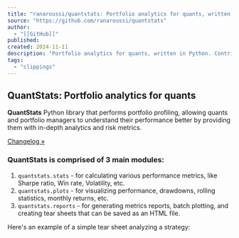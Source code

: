 ```yaml
---
title: "ranaroussi/quantstats: Portfolio analytics for quants, written in Python"
source: "https://github.com/ranaroussi/quantstats"
author:
  - "[[GitHub]]"
published:
created: 2024-11-11
description: "Portfolio analytics for quants, written in Python. Contribute to ranaroussi/quantstats development by creating an account on GitHub."
tags:
  - "clippings"
---
```

## QuantStats: Portfolio analytics for quants

**QuantStats** Python library that performs portfolio profiling, allowing quants and portfolio managers to understand their performance better by providing them with in-depth analytics and risk metrics.

[Changelog »](https://github.com/ranaroussi/quantstats/blob/main/CHANGELOG.rst)

### QuantStats is comprised of 3 main modules:

1. `quantstats.stats` - for calculating various performance metrics, like Sharpe ratio, Win rate, Volatility, etc.
2. `quantstats.plots` - for visualizing performance, drawdowns, rolling statistics, monthly returns, etc.
3. `quantstats.reports` - for generating metrics reports, batch plotting, and creating tear sheets that can be saved as an HTML file.

Here's an example of a simple tear sheet analyzing a strategy: